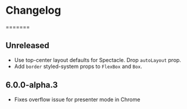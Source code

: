 # Changelog

=======

## Unreleased

- Use top-center layout defaults for Spectacle. Drop `autoLayout` prop.
- Add `border` styled-system props to `FlexBox` and `Box`.

## 6.0.0-alpha.3

- Fixes overflow issue for presenter mode in Chrome
